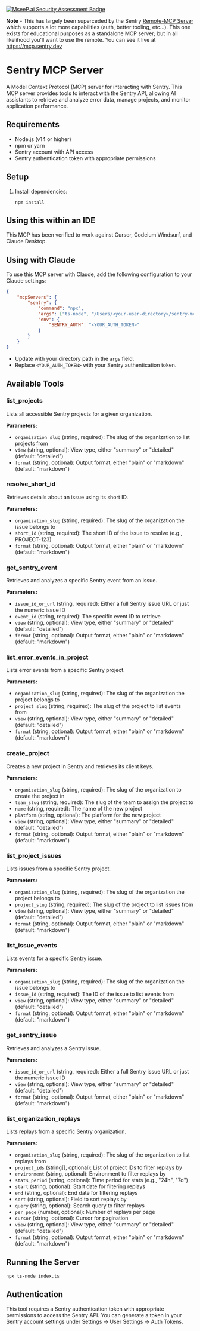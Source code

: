 [![MseeP.ai Security Assessment Badge](https://mseep.net/mseep-audited.png)](https://mseep.ai/app/getsentry-sentry-mcp-stdio)

**Note** - This has largely been superceded by the Sentry [Remote-MCP Server](https://github.com/getsentry/sentry-mcp) which supports a lot more capabilities (auth, better tooling, etc...). This one exists for educational purposes as a standalone MCP server; but in all likelihood you'll want to use the remote. You can see it live at https://mcp.sentry.dev

# Sentry MCP Server

A Model Context Protocol (MCP) server for interacting with Sentry. This MCP server provides tools to interact with the Sentry API, allowing AI assistants to retrieve and analyze error data, manage projects, and monitor application performance.

## Requirements

- Node.js (v14 or higher)
- npm or yarn
- Sentry account with API access
- Sentry authentication token with appropriate permissions

## Setup

1. Install dependencies:
   ```
   npm install
   ```

## Using this within an IDE 

This MCP has been verified to work against Cursor, Codeium Windsurf, and Claude Desktop.

## Using with Claude

To use this MCP server with Claude, add the following configuration to your Claude settings:

```json
{
    "mcpServers": {
        "sentry": {
            "command": "npx",
            "args": ["ts-node", "/Users/<your-user-directory>/sentry-mcp-ts/index.ts"],
            "env": {
                "SENTRY_AUTH": "<YOUR_AUTH_TOKEN>"
            }
        }
    }
}
```

* Update with your directory path in the `args` field.
* Replace `<YOUR_AUTH_TOKEN>` with your Sentry authentication token.

## Available Tools

### list_projects

Lists all accessible Sentry projects for a given organization.

**Parameters:**
- `organization_slug` (string, required): The slug of the organization to list projects from
- `view` (string, optional): View type, either "summary" or "detailed" (default: "detailed")
- `format` (string, optional): Output format, either "plain" or "markdown" (default: "markdown")

### resolve_short_id

Retrieves details about an issue using its short ID.

**Parameters:**
- `organization_slug` (string, required): The slug of the organization the issue belongs to
- `short_id` (string, required): The short ID of the issue to resolve (e.g., PROJECT-123)
- `format` (string, optional): Output format, either "plain" or "markdown" (default: "markdown")

### get_sentry_event

Retrieves and analyzes a specific Sentry event from an issue.

**Parameters:**
- `issue_id_or_url` (string, required): Either a full Sentry issue URL or just the numeric issue ID
- `event_id` (string, required): The specific event ID to retrieve
- `view` (string, optional): View type, either "summary" or "detailed" (default: "detailed")
- `format` (string, optional): Output format, either "plain" or "markdown" (default: "markdown")

### list_error_events_in_project

Lists error events from a specific Sentry project.

**Parameters:**
- `organization_slug` (string, required): The slug of the organization the project belongs to
- `project_slug` (string, required): The slug of the project to list events from
- `view` (string, optional): View type, either "summary" or "detailed" (default: "detailed")
- `format` (string, optional): Output format, either "plain" or "markdown" (default: "markdown")

### create_project

Creates a new project in Sentry and retrieves its client keys.

**Parameters:**
- `organization_slug` (string, required): The slug of the organization to create the project in
- `team_slug` (string, required): The slug of the team to assign the project to
- `name` (string, required): The name of the new project
- `platform` (string, optional): The platform for the new project
- `view` (string, optional): View type, either "summary" or "detailed" (default: "detailed")
- `format` (string, optional): Output format, either "plain" or "markdown" (default: "markdown")

### list_project_issues

Lists issues from a specific Sentry project.

**Parameters:**
- `organization_slug` (string, required): The slug of the organization the project belongs to
- `project_slug` (string, required): The slug of the project to list issues from
- `view` (string, optional): View type, either "summary" or "detailed" (default: "detailed")
- `format` (string, optional): Output format, either "plain" or "markdown" (default: "markdown")

### list_issue_events

Lists events for a specific Sentry issue.

**Parameters:**
- `organization_slug` (string, required): The slug of the organization the issue belongs to
- `issue_id` (string, required): The ID of the issue to list events from
- `view` (string, optional): View type, either "summary" or "detailed" (default: "detailed")
- `format` (string, optional): Output format, either "plain" or "markdown" (default: "markdown")

### get_sentry_issue

Retrieves and analyzes a Sentry issue.

**Parameters:**
- `issue_id_or_url` (string, required): Either a full Sentry issue URL or just the numeric issue ID
- `view` (string, optional): View type, either "summary" or "detailed" (default: "detailed")
- `format` (string, optional): Output format, either "plain" or "markdown" (default: "markdown")

### list_organization_replays

Lists replays from a specific Sentry organization.

**Parameters:**
- `organization_slug` (string, required): The slug of the organization to list replays from
- `project_ids` (string[], optional): List of project IDs to filter replays by
- `environment` (string, optional): Environment to filter replays by
- `stats_period` (string, optional): Time period for stats (e.g., "24h", "7d")
- `start` (string, optional): Start date for filtering replays
- `end` (string, optional): End date for filtering replays
- `sort` (string, optional): Field to sort replays by
- `query` (string, optional): Search query to filter replays
- `per_page` (number, optional): Number of replays per page
- `cursor` (string, optional): Cursor for pagination
- `view` (string, optional): View type, either "summary" or "detailed" (default: "detailed")
- `format` (string, optional): Output format, either "plain" or "markdown" (default: "markdown")

## Running the Server

```
npx ts-node index.ts
```

## Authentication

This tool requires a Sentry authentication token with appropriate permissions to access the Sentry API. You can generate a token in your Sentry account settings under Settings -> User Settings -> Auth Tokens.
